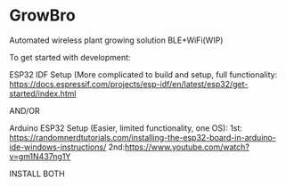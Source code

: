 # GrowBro

Automated wireless plant growing solution BLE+WiFi(WIP)

To get started with development:

ESP32 IDF Setup (More complicated to build and setup, full functionality: https://docs.espressif.com/projects/esp-idf/en/latest/esp32/get-started/index.html

AND/OR

Arduino ESP32 Setup (Easier, limited functionality, one OS):
  1st: https://randomnerdtutorials.com/installing-the-esp32-board-in-arduino-ide-windows-instructions/
  2nd:https://www.youtube.com/watch?v=gm1N437ng1Y

INSTALL BOTH
